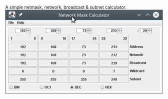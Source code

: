 A simple netmask, network, broadcast & subnet calculator.
<img src="/maskcalc.png" alt="maskcalc window"/>
